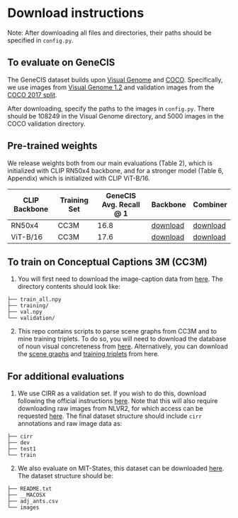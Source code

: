 # Download instructions

Note: After downloading all files and directories, their paths should be specified in ```config.py```.

## To evaluate on GeneCIS 

The GeneCIS dataset builds upon [Visual Genome](http://visualgenome.org/) and [COCO](https://cocodataset.org/#home). Specifically, we use images from [Visual Genome 1.2](http://visualgenome.org/api/v0/api_home.html) and validation images from the [COCO 2017 split](https://cocodataset.org/#download). 

After downloading, specify the paths to the images in ```config.py```. There should be 108249 in the Visual Genome directory, and 5000 images in the COCO validation directory.

## Pre-trained weights

We release weights both from our main evaluations (Table 2), which is initialized with CLIP RN50x4 backbone, and for a stronger model (Table 6, Appendix) which is initialized with CLIP ViT-B/16. 

| CLIP Backbone | Training Set | GeneCIS Avg. Recall @ 1 | Backbone | Combiner |
|---------------|--------------|-------------------------|----------|----------|
| RN50x4        | CC3M         | 16.8                    | [download](https://dl.fbaipublicfiles.com/genecis/rn50x4_backbone.pt) | [download](https://dl.fbaipublicfiles.com/genecis/rn50x4_combiner_head.pt) |
| ViT-B/16      | CC3M         | 17.6                    | [download](https://dl.fbaipublicfiles.com/genecis/vitb16_backbone.pt) | [download](https://dl.fbaipublicfiles.com/genecis/vitb16_combiner_head.pt) |

## To train on Conceptual Captions 3M (CC3M)
1. You will first need to download the image-caption data from [here](https://ai.google.com/research/ConceptualCaptions/download). The directory contents should look like:
```
├── train_all.npy
├── training/
├── val.npy
└── validation/
```

2. This repo contains scripts to parse scene graphs from CC3M and to mine training triplets. To do so, you will need to download the database of noun visual concreteness from [here](http://crr.ugent.be/archives/1330).
Alternatively, you can download the [scene graphs](https://dl.fbaipublicfiles.com/genecis/cc3m_scene_graphs.pt) and [training triplets](https://dl.fbaipublicfiles.com/genecis/cc3m_training_triplets_1.6M.pt) from here. 

## For additional evaluations

1. We use CIRR as a validation set. If you wish to do this, download following the official instructions [here](https://github.com/Cuberick-Orion/CIRR).
Note that this will also require downloading raw images from NLVR2, for which access can be requested [here](https://lil.nlp.cornell.edu/nlvr/).
The final dataset structure should include ```cirr``` annotations and raw image data as:
```
├── cirr
├── dev
├── test1
└── train
```

2. We also evaluate on MIT-States, this dataset can be downloaded [here](http://web.mit.edu/phillipi/Public/states_and_transformations/index.html).
The dataset structure should be: 
```
├── README.txt
├── __MACOSX
├── adj_ants.csv
└── images
```